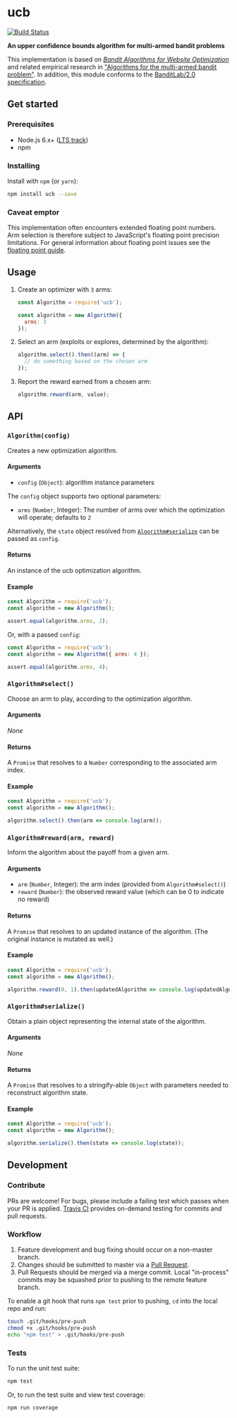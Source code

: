 ucb
===

[![Build Status](https://travis-ci.org/kurttheviking/ucb-js.svg?branch=master)](https://travis-ci.org/kurttheviking/ucb-js)

**An upper confidence bounds algorithm for multi-armed bandit problems**

This implementation is based on [<em>Bandit Algorithms for Website Optimization</em>](http://shop.oreilly.com/product/0636920027393.do) and related empirical research in ["Algorithms for the multi-armed bandit problem"](http://www.cs.mcgill.ca/~vkules/bandits.pdf). In addition, this module conforms to the [BanditLab/2.0 specification](https://github.com/kurttheviking/banditlab-spec/releases).


## Get started

### Prerequisites

- Node.js 6.x+ ([LTS track](https://github.com/nodejs/LTS#lts-schedule1))
- npm

### Installing

Install with `npm` (or `yarn`):

```sh
npm install ucb --save
```

### Caveat emptor

This implementation often encounters extended floating point numbers. Arm selection is therefore subject to JavaScript's floating point precision limitations. For general information about floating point issues see the [floating point guide](http://floating-point-gui.de).


## Usage

1. Create an optimizer with `3` arms:

    ```js
    const Algorithm = require('ucb');

    const algorithm = new Algorithm({
      arms: 3
    });
    ```

2. Select an arm (exploits or explores, determined by the algorithm):

    ```js
    algorithm.select().then((arm) => {
      // do something based on the chosen arm
    });
    ```

3. Report the reward earned from a chosen arm:

    ```js
    algorithm.reward(arm, value);
    ```


## API

### `Algorithm(config)`

Creates a new optimization algorithm.

#### Arguments

- `config` (`Object`): algorithm instance parameters

The `config` object supports two optional parameters:

- `arms` (`Number`, Integer): The number of arms over which the optimization will operate; defaults to `2`

Alternatively, the `state` object resolved from [`Algorithm#serialize`](https://github.com/kurttheviking/ucb-js#algorithmserialize) can be passed as `config`.

#### Returns

An instance of the ucb optimization algorithm.

#### Example

```js
const Algorithm = require('ucb');
const algorithm = new Algorithm();

assert.equal(algorithm.arms, 2);
```

Or, with a passed `config`:

```js
const Algorithm = require('ucb');
const algorithm = new Algorithm({ arms: 4 });

assert.equal(algorithm.arms, 4);
```

### `Algorithm#select()`

Choose an arm to play, according to the optimization algorithm.

#### Arguments

_None_

#### Returns

A `Promise` that resolves to a `Number` corresponding to the associated arm index.

#### Example

```js
const Algorithm = require('ucb');
const algorithm = new Algorithm();

algorithm.select().then(arm => console.log(arm));
```

### `Algorithm#reward(arm, reward)`

Inform the algorithm about the payoff from a given arm.

#### Arguments

- `arm` (`Number`, Integer): the arm index (provided from `Algorithm#select()`)
- `reward` (`Number`): the observed reward value (which can be 0 to indicate no reward)

#### Returns

A `Promise` that resolves to an updated instance of the algorithm. (The original instance is mutated as well.)

#### Example

```js
const Algorithm = require('ucb');
const algorithm = new Algorithm();

algorithm.reward(0, 1).then(updatedAlgorithm => console.log(updatedAlgorithm));
```

### `Algorithm#serialize()`

Obtain a plain object representing the internal state of the algorithm.

#### Arguments

_None_

#### Returns

A `Promise` that resolves to a stringify-able `Object` with parameters needed to reconstruct algorithm state.

#### Example

```js
const Algorithm = require('ucb');
const algorithm = new Algorithm();

algorithm.serialize().then(state => console.log(state));
```


## Development

### Contribute

PRs are welcome! For bugs, please include a failing test which passes when your PR is applied. [Travis CI](https://travis-ci.org/kurttheviking/ucb-js) provides on-demand testing for commits and pull requests.

### Workflow

1. Feature development and bug fixing should occur on a non-master branch.
2. Changes should be submitted to master via a [Pull Request](https://github.com/kurttheviking/ucb-js/compare).
3. Pull Requests should be merged via a merge commit. Local "in-process" commits may be squashed prior to pushing to the remote feature branch.

To enable a git hook that runs `npm test` prior to pushing, `cd` into the local repo and run:

```sh
touch .git/hooks/pre-push
chmod +x .git/hooks/pre-push
echo "npm test" > .git/hooks/pre-push
```

### Tests

To run the unit test suite:

```sh
npm test
```

Or, to run the test suite and view test coverage:

```sh
npm run coverage
```
